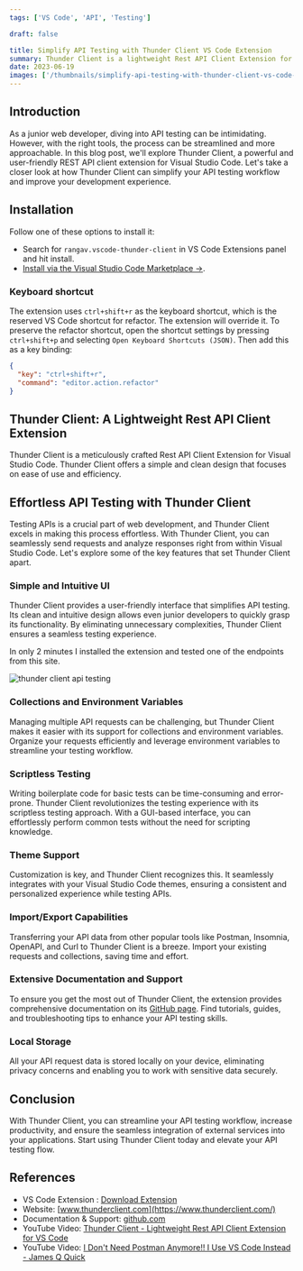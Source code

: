 ```yaml
---
tags: ['VS Code', 'API', 'Testing']

draft: false

title: Simplify API Testing with Thunder Client VS Code Extension
summary: Thunder Client is a lightweight Rest API Client Extension for Visual Studio Code to simplify your API testing process. Discover its features and ease of use.
date: 2023-06-19
images: ['/thumbnails/simplify-api-testing-with-thunder-client-vs-code-extension.png']
---
```


## Introduction

As a junior web developer, diving into API testing can be intimidating. However, with the right tools, the process can be streamlined and more approachable. In this blog post, we'll explore Thunder Client, a powerful and user-friendly REST API client extension for Visual Studio Code. Let's take a closer look at how Thunder Client can simplify your API testing workflow and improve your development experience.

## Installation

Follow one of these options to install it:

- Search for `rangav.vscode-thunder-client` in VS Code Extensions panel and hit install.
- [Install via the Visual Studio Code Marketplace →](https://marketplace.visualstudio.com/items?itemName=rangav.vscode-thunder-client).

### Keyboard shortcut

The extension uses `ctrl+shift+r` as the keyboard shortcut, which is the reserved VS Code shortcut for refactor. The extension will override it. To preserve the refactor shortcut, open the shortcut settings by pressing `ctrl+shift+p` and selecting `Open Keyboard Shortcuts (JSON)`. Then add this as a key binding:

```json
{
  "key": "ctrl+shift+r",
  "command": "editor.action.refactor"
}
```

## Thunder Client: A Lightweight Rest API Client Extension

Thunder Client is a meticulously crafted Rest API Client Extension for Visual Studio Code. Thunder Client offers a simple and clean design that focuses on ease of use and efficiency.

## Effortless API Testing with Thunder Client

Testing APIs is a crucial part of web development, and Thunder Client excels in making this process effortless. With Thunder Client, you can seamlessly send requests and analyze responses right from within Visual Studio Code. Let's explore some of the key features that set Thunder Client apart.

### Simple and Intuitive UI

Thunder Client provides a user-friendly interface that simplifies API testing. Its clean and intuitive design allows even junior developers to quickly grasp its functionality. By eliminating unnecessary complexities, Thunder Client ensures a seamless testing experience.

In only 2 minutes I installed the extension and tested one of the endpoints from this site.

![thunder client api testing](/assets/thunder%20client%20api%20testing.png)

### Collections and Environment Variables

Managing multiple API requests can be challenging, but Thunder Client makes it easier with its support for collections and environment variables. Organize your requests efficiently and leverage environment variables to streamline your testing workflow.

### Scriptless Testing

Writing boilerplate code for basic tests can be time-consuming and error-prone. Thunder Client revolutionizes the testing experience with its scriptless testing approach. With a GUI-based interface, you can effortlessly perform common tests without the need for scripting knowledge.

### Theme Support

Customization is key, and Thunder Client recognizes this. It seamlessly integrates with your Visual Studio Code themes, ensuring a consistent and personalized experience while testing APIs.

### Import/Export Capabilities

Transferring your API data from other popular tools like Postman, Insomnia, OpenAPI, and Curl to Thunder Client is a breeze. Import your existing requests and collections, saving time and effort.

### Extensive Documentation and Support

To ensure you get the most out of Thunder Client, the extension provides comprehensive documentation on its [GitHub page](https://github.com/rangav/thunder-client-support). Find tutorials, guides, and troubleshooting tips to enhance your API testing skills.

### Local Storage

All your API request data is stored locally on your device, eliminating privacy concerns and enabling you to work with sensitive data securely.

## Conclusion

With Thunder Client, you can streamline your API testing workflow, increase productivity, and ensure the seamless integration of external services into your applications. Start using Thunder Client today and elevate your API testing flow.

## References

- VS Code Extension : [Download Extension](https://marketplace.visualstudio.com/items?itemName=rangav.vscode-thunder-client)
- Website: [www.thunderclient.com](https://www.thunderclient.com/)
- Documentation & Support: [github.com](https://github.com/rangav/thunder-client-support)
- YouTube Video: [Thunder Client - Lightweight Rest API Client Extension for VS Code](https://www.youtube.com/watch?v=NKZ0ahNbmak)
- YouTube Video: [I Don't Need Postman Anymore!! I Use VS Code Instead - James Q Quick](https://www.youtube.com/watch?v=AbCTlemwZ1k)
